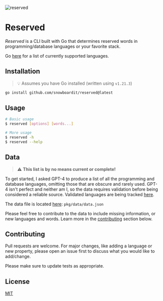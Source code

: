 ![reserved](https://github.com/snowboardit/reserved/assets/23141894/95aff914-eb3c-432a-9ce3-25d74695c067)

# Reserved

_Reserved_ is a CLI built with Go that determines reserved words in programming/database languages or your favorite stack.

Go [here](https://github.com/snowboardit/reserved/issues/3) for a list of currently supported languages.

## Installation

> 💡 Assumes you have Go installed (written using `v1.21.3`)

```sh
go install github.com/snowboardit/reserved@latest
```

## Usage

```sh
# Basic usage
$ reserved [options] [words...]

# More usage
$ reserved -h
$ reserved --help
```

## Data

> ⚠️ **This list is by no means current or complete!**

To get started, I asked GPT-4 to produce a list of all the programming and database languages, omitting those that are obscure and rarely used. GPT-4 isn't perfect and neither am I, so the data requires validation before being considered a reliable source. Validated languages are being tracked [here](https://github.com/snowboardit/reserved/issues/4).

The data file is located [here](https://github.com/snowboardit/reserved/edit/master/pkg/data/data.json): `pkg/data/data.json`

Please feel free to contribute to the data to include missing information, or new languages and words. Learn more in the [contributing](#contributing) section below.

## Contributing

Pull requests are welcome. For major changes, like adding a language or new property, please open an issue first
to discuss what you would like to add/change.

Please make sure to update tests as appropriate.

## License

[MIT](https://choosealicense.com/licenses/mit/)
